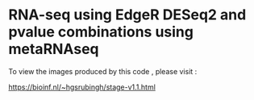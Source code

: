# RNA-seq using EdgeR DESeq2 and pvalue combinations using metaRNAseq

To view the images produced by this code , please visit : 

https://bioinf.nl/~hgsrubingh/stage-v1.1.html



